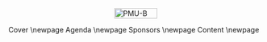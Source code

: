 <div style="display: flex; justify-content: center; align-items: center;">
    <img src="./elements/img/Page/Mockup_cover.png" alt="PMU-B" width="85" height=100%>
</div>

Cover
\newpage
Agenda
\newpage
Sponsors
\newpage
Content
\newpage

